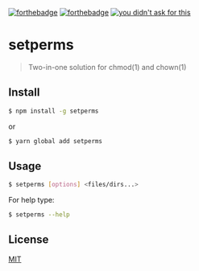 [![forthebadge](http://forthebadge.com/images/badges/built-by-hipsters.svg)](http://forthebadge.com)
[![forthebadge](http://forthebadge.com/images/badges/built-with-swag.svg)](http://forthebadge.com)
[![you didn't ask for this](http://forthebadge.com/images/badges/you-didnt-ask-for-this.svg)](http://forthebadge.com)
# setperms
> Two-in-one solution for chmod(1) and chown(1)

## Install
```bash
$ npm install -g setperms
```
or
```bash
$ yarn global add setperms
```

## Usage

```bash
$ setperms [options] <files/dirs...>
```

For help type:
```bash
$ setperms --help
```

## License
[MIT](https://github.com/axelrindle/setperms/blob/master/LICENSE)
